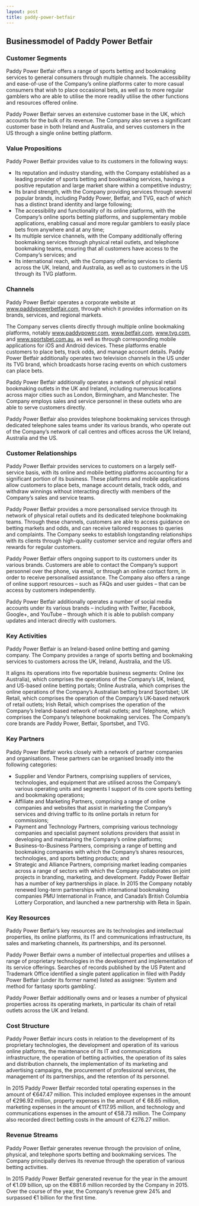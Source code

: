 ```yaml
---
layout: post
title: paddy-power-betfair
---
```


Businessmodel of Paddy Power Betfair
-------------------------------------

### Customer Segments

Paddy Power Betfair offers a range of sports betting and bookmaking services to general consumers through multiple channels. The accessibility and ease-of-use of the Company’s online platforms cater to more casual consumers that wish to place occasional bets, as well as to more regular gamblers who are able to utilise the more readily utilise the other functions and resources offered online.

Paddy Power Betfair serves an extensive customer base in the UK, which accounts for the bulk of its revenue. The Company also serves a significant customer base in both Ireland and Australia, and serves customers in the US through a single online betting platform.

### Value Propositions

Paddy Power Betfair provides value to its customers in the following ways:

 * Its reputation and industry standing, with the Company established as a leading provider of sports betting and bookmaking services, having a positive reputation and large market share within a competitive industry;
* Its brand strength, with the Company providing services through several popular brands, including Paddy Power, Betfair, and TVG, each of which has a distinct brand identity and large following;
* The accessibility and functionality of its online platforms, with the Company’s online sports betting platforms, and supplementary mobile applications, enabling casual and more regular gamblers to easily place bets from anywhere and at any time;
* Its multiple service channels, with the Company additionally offering bookmaking services through physical retail outlets, and telephone bookmaking teams, ensuring that all customers have access to the Company’s services; and
* Its international reach, with the Company offering services to clients across the UK, Ireland, and Australia, as well as to customers in the US through its TVG platform.
 ### Channels

Paddy Power Betfair operates a corporate website at www.paddypowerbetfair.com, through which it provides information on its brands, services, and regional markets.

The Company serves clients directly through multiple online bookmaking platforms, notably www.paddypower.com, www.betfair.com, www.tvg.com, and www.sportsbet.com.au, as well as through corresponding mobile applications for iOS and Android devices. These platforms enable customers to place bets, track odds, and manage account details. Paddy Power Betfair additionally operates two television channels in the US under its TVG brand, which broadcasts horse racing events on which customers can place bets.

Paddy Power Betfair additionally operates a network of physical retail bookmaking outlets in the UK and Ireland, including numerous locations across major cities such as London, Birmingham, and Manchester. The Company employs sales and service personnel in these outlets who are able to serve customers directly.

Paddy Power Betfair also provides telephone bookmaking services through dedicated telephone sales teams under its various brands, who operate out of the Company’s network of call centres and offices across the UK Ireland, Australia and the US.

### Customer Relationships

Paddy Power Betfair provides services to customers on a largely self-service basis, with its online and mobile betting platforms accounting for a significant portion of its business. These platforms and mobile applications allow customers to place bets, manage account details, track odds, and withdraw winnings without interacting directly with members of the Company’s sales and service teams.

Paddy Power Betfair provides a more personalised service through its network of physical retail outlets and its dedicated telephone bookmaking teams. Through these channels, customers are able to access guidance on betting markets and odds, and can receive tailored responses to queries and complaints. The Company seeks to establish longstanding relationships with its clients through high-quality customer service and regular offers and rewards for regular customers.

Paddy Power Betfair offers ongoing support to its customers under its various brands. Customers are able to contact the Company’s support personnel over the phone, via email, or through an online contact form, in order to receive personalised assistance. The Company also offers a range of online support resources – such as FAQs and user guides – that can be access by customers independently.

Paddy Power Betfair additionally operates a number of social media accounts under its various brands – including with Twitter, Facebook, Google+, and YouTube – through which it is able to publish company updates and interact directly with customers.

### Key Activities

Paddy Power Betfair is an Ireland-based online betting and gaming company. The Company provides a range of sports betting and bookmaking services to customers across the UK, Ireland, Australia, and the US.

It aligns its operations into five reportable business segments: Online (ex Australia), which comprises the operations of the Company’s UK, Ireland, and US-based online betting portals; Online Australia, which comprises the online operations of the Company’s Australian betting brand Sportsbet; UK Retail, which comprises the operation of the Company’s UK-based network of retail outlets; Irish Retail, which comprises the operation of the Company’s Ireland-based network of retail outlets; and Telephone, which comprises the Company’s telephone bookmaking services. The Company’s core brands are Paddy Power, Betfair, Sportsbet, and TVG.

### Key Partners

Paddy Power Betfair works closely with a network of partner companies and organisations. These partners can be organised broadly into the following categories:

 * Supplier and Vendor Partners, comprising suppliers of services, technologies, and equipment that are utilised across the Company’s various operating units and segments I support of its core sports betting and bookmaking operations;
* Affiliate and Marketing Partners, comprising a range of online companies and websites that assist in marketing the Company’s services and driving traffic to its online portals in return for commissions;
* Payment and Technology Partners, comprising various technology companies and specialist payment solutions providers that assist in developing and maintaining the Company’s online platforms;
* Business-to-Business Partners, comprising a range of betting and bookmaking companies with which the Company’s shares resources, technologies, and sports betting products; and
* Strategic and Alliance Partners, comprising market leading companies across a range of sectors with which the Company collaborates on joint projects in branding, marketing, and development.
 Paddy Power Betfair has a number of key partnerships in place. In 2015 the Company notably renewed long-term partnerships with international bookmaking companies PMU International in France, and Canada’s British Columbia Lottery Corporation, and launched a new partnership with Reta in Spain.

### Key Resources

Paddy Power Betfair’s key resources are its technologies and intellectual properties, its online platforms, its IT and communications infrastructure, its sales and marketing channels, its partnerships, and its personnel.

Paddy Power Betfair owns a number of intellectual properties and utilises a range of proprietary technologies in the development and implementation of its service offerings. Searches of records published by the US Patent and Trademark Office identified a single patent application in filed with Paddy Power Betfair (under its former name) listed as assignee: ‘System and method for fantasy sports gambling’.

Paddy Power Betfair additionally owns and or leases a number of physical properties across its operating markets, in particular its chain of retail outlets across the UK and Ireland.

### Cost Structure

Paddy Power Betfair incurs costs in relation to the development of its proprietary technologies, the development and operation of its various online platforms, the maintenance of its IT and communications infrastructure, the operation of betting activities, the operation of its sales and distribution channels, the implementation of its marketing and advertising campaigns, the procurement of professional services, the management of its partnerships, and the retention of its personnel.

In 2015 Paddy Power Betfair recorded total operating expenses in the amount of €647.47 million. This included employee expenses in the amount of €296.92 million, property expenses in the amount of € 68.65 million, marketing expenses in the amount of €117.95 million, and technology and communications expenses in the amount of €58.73 million. The Company also recorded direct betting costs in the amount of €276.27 million.

### Revenue Streams

Paddy Power Betfair generates revenue through the provision of online, physical, and telephone sports betting and bookmaking services. The Company principally derives its revenue through the operation of various betting activities.

In 2015 Paddy Power Betfair generated revenue for the year in the amount of €1.09 billion, up on the €881.6 million recorded by the Company in 2015. Over the course of the year, the Company’s revenue grew 24% and surpassed €1 billion for the first time.
